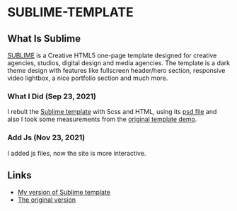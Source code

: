 # SUBLIME-TEMPLATE

## What Is Sublime
 [SUBLIME][original template page] is a Creative HTML5 one-page template designed for creative agencies, studios, digital 
 design and media agencies. The template is a dark theme design with 
 features like fullscreen header/hero section, responsive video lightbox, a nice portfolio section 
 and much more.

### What I Did (Sep 23, 2021)
 I rebult the [Sublime template][original template page] with Scss and HTML, using its [psd file] and also I took some measurements from the [original template demo].
 ### Add Js (Nov 23, 2021)
 I added js files, now the site is more interactive.

## Links
 - [My version of Sublime template][my site demo]
 - [The original version][original template demo] 

[original template page]: https://www.styleshout.com/free-templates/sublime
[original template demo]: https://www.styleshout.com/demo/?theme=sublime
[my site demo]: https://sublime-template-by-von.netlify.app
[psd file]: https://themeui.net/sublime-agency-portfolio-free-psd-template
